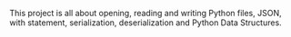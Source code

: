 This project is all about opening, reading and writing Python files, JSON, with statement, serialization, deserialization and Python Data Structures.
